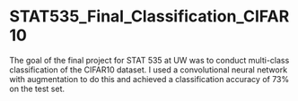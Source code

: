 # STAT535_Final_Classification_CIFAR10
The goal of the final project for STAT 535 at UW was to conduct multi-class classification of the CIFAR10 dataset. I used a convolutional neural network with augmentation to do this and achieved a classification accuracy of 73% on the test set. 
